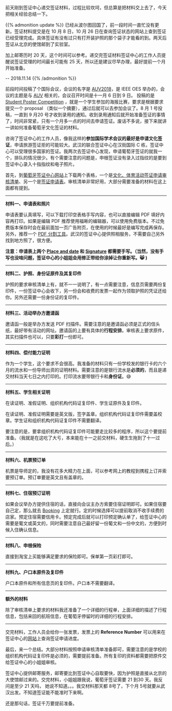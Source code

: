 
前天刚到签证中心递交签证材料，过程比较坎坷，但总算是把材料交上去了，今天把相关经验总结一下。

<!--more-->

{{% admonition update %}}
已经从波尔图回国了，前一段时间一直忙没有更新。签证材料提交是在 10 月 8 日，10 月 26 日在查询签证状态的网站上查到签证已经受理完成。具体签证有没有过只有打开装护照的那个袋子才能看的到。两天后签证从北京的使馆邮到了实验室。  

加上邮寄历时 20 天，这个时间可以参考。递交完签证材料签证中心的工作人员提醒说签证受理的时间最长可能有 25 天，所以还是建议尽早办理，最好提前一个月开始准备。  

-- 2018.11.14
{{% /admonition %}}


前段时间投稿了个国际会议，会议的名字是 [AUV2018](https://auv2018.lsts.pt/home)，是 IEEE OES 举办的，会议的主题是与 [AUV](https://en.wikipedia.org/wiki/Autonomous_underwater_vehicle) 相关的，会议召开时间是十一月 6 日到 9 日。 投稿的是 [Student Poster Competition](https://auv2018.lsts.pt/node/17) ，就是一个学生参加的海报比赛，要求是根据要求提交一个 proposal （类似一个摘要），通过后就可以去参加会议了。8 月 1 号投稿，一直到 9 月20 号才收到录用的通知。收到录用通知后就开始准备签证的事情了，时间非常紧，只有一个月多一点的时间去申请签证。废话不多说，接下来就讲一讲如何准备葡萄牙文化签证的材料。   

咨询了签证中心的工作人员，像我这样的**参加国际学术会议的最好是申请文化签证**，申请旅游签证拒的可能较大。武汉的联合签证中心在汉街国际 C 栋，签证中心可以受理很多国家的签证。我两次去签证中心发现，申请葡萄牙签证的就我一个，排队的情况很少。有个需要注意的问题是，申根签证没有录入过指纹的是要到签证中心录入十指指纹和电子照片。       

首先，到<a href="http://www.vfsglobal.cn/portugal/china/index.html" rel="noopener" target="_blank">葡萄牙签证中心网站</a>上下载两个表格，一个是[文化、体育活动签证申请审核清单](http://www.vfsglobal.cn/portugal/china/pdf/cultural-CH.pdf)、另一个是[签证申请表](http://www.secomunidades.pt/vistos/images/docs/VistoSchengen_ENG.pdf)。审核清单非常好用，大部分需要准备的材料在这上面都有提到。   

------

**材料一、申请表和照片**   

申请表要认真填写，可以下载打印空表格手写内容，也可以直接编辑 PDF 填好内容再打印。如果是编辑 PDF 推荐使用福晰的编辑器，可以使用免费版本。不过免费版本保存时会在最前面加一页广告附页，在使用的时候最好是编写完成再保存。另外，推荐一个 [PDF 分割工具](https://smallpdf.com/cn/split-pdf)。武汉的签证中心提供照相服务，不需要自己另外找到地方照了，很方便。       

**注意：申请表上两个 <u>Place and date</u> 和 <u>Signature</u> 都需要手写。（当然，没有手写也没啥问题，签证中心的小姐姐会用修正带给你涂掉让你重新写。:smile_cat:	)**     

------

**材料二、护照、身份证原件及其复印件**    

护照的要求审核清单上有，就不一一说明了，有一点需要注意，信息页需要两份复印件，一份签证中心会收下，另一份会和收费的发票一起作为领取护照的凭证还给你。另外还需要一份身份证的复印件。   

------

**材料三、活动举办方邀请函**    

邀请函一般是举办方发送 PDF 扫描件。需要注意的是邀请函必须是正式的信头纸，最好带有活动的网址。邀请函的上要有具体的**行程安排**。审核表上要求原件，其实扫描件也可以，只要**彩打**一份即可。   

------

**材料四、偿付能力证明**   

作为一个学生，这个要求不会很高。我准备的材料只有一份学校发的银行卡的六个月的流水和一份导师出资的证明材料。需要注意的是银行流水是**必须的**，而且是递交材料当天七日之内打印的。打印流水要带银行卡和**身份证**。:sweat_smile: 

------

**材料五、学生相关证明**   

在读证明、准假证明、组织机构代码证复印件、学生证原件及复印件。   

在读证明、准假证明需要是英文版，签字盖章。组织机构代码证复印件需要盖校章。学生证和组织机构代码证复印件不需要翻译。   

要注意的是，要拿组织机构代码证复印件可能要走比较多的程序，所以这个要提前准备。（我就是在这吃了大亏，本来能在十一之前交材料，硬生生拖到了十一过后。）   

------

**材料六、机票预订单**   

机票是导师定的，我没有花多大精力在上面，可以参考网上的教程到携程上订并索要预订单。预订单要是英文且有盖章的。   

------

**材料七、住宿预订证明**   

如果会议举办方提供住宿的话，直接向会议主办方索要住宿证明即可。如果住宿要自己定，那么就去 [Booking](https://www.booking.com/index.zh.html) 上定就行。定的时候选择可以提前取消不收手续费的店家。预定住宿需要信用卡。预定完成后就可以打印预定确认单了，给签证中心的需要是葡文或英文的，同时需要注意自己最好留一份葡文和一份中文的，方便到时候入住确认信息。   

------

**材料八、申根保险**   

直接到淘宝上买能够满足要求的保险即可。保单第一页彩打即可。   

------

**材料九、户口本原件及复印件**   

户口本原件和所有信息页的复印件。户口本不需要翻译。    

------

**额外的材料**    

除了审核清单上要求的材料我还准备了一个详细的行程单，上面详细的描述了行程信息，包括来回的航班信息，在葡萄牙停留时的详细的行程安排。   

------

交完材料，工作人员会给你一张发票，发票上的 **Reference Number** 可以用来在签证中心的<a href="http://www.vfsglobal.cn/portugal/china/index.html" rel="noopener" target="_blank">网站</a>上查询签证申请进度。   

最后，来一个总结。大部分材料按照申请审核清单准备即可，需要注意的是学校的组织机构代码证复印件是必须的，需要提前准备。所有复印的资料都需要把原件交给签证中心的小姐姐审核。    

签证中心提供邮寄服务，邮寄要比到签证中心自取要快，因为护照是直接从北京的大使馆邮过来的。交完材料，小姐姐跟我说，葡萄牙签证需要 21 到30 天。我反问是至少 21 天吗， 她说不知道。。。我交材料那天都 8号了，下个月 5号就要从武汉出发。不知道签证能不能准时下来啊。    

还是那句话，签证千万要提前准备。

